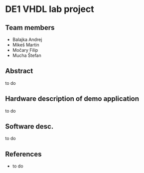 # DE1 VHDL lab project
## Team members
- Balajka Andrej
- Mikeš Martin
- Močary Filip
- Mucha Štefan

## Abstract
to do

## Hardware description of demo application
to do

## Software desc.
to do

## References
- to do
